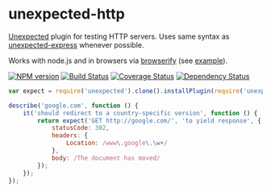 unexpected-http
===============

[Unexpected](http://github.com/unexpectedjs/unexpected) plugin for testing HTTP servers. Uses same syntax as [unexpected-express](https://github.com/unexpectedjs/unexpected-express) whenever possible.

Works with node.js and in browsers via [browserify](http://browserify.org) (see [example](tests/index.html)).

[![NPM version](https://badge.fury.io/js/unexpected-http.png)](http://badge.fury.io/js/unexpected-http)
[![Build Status](https://travis-ci.org/unexpectedjs/unexpected-http.png)](https://travis-ci.org/unexpectedjs/unexpected-http)
[![Coverage Status](https://coveralls.io/repos/unexpectedjs/unexpected-http/badge.png)](https://coveralls.io/r/unexpectedjs/unexpected-http)
[![Dependency Status](https://david-dm.org/unexpectedjs/unexpected-http.png)](https://david-dm.org/unexpectedjs/unexpectetd-http)

```javascript
var expect = require('unexpected').clone().installPlugin(require('unexpected-http'));

describe('google.com', function () {
    it('should redirect to a country-specific version', function () {
        return expect('GET http://google.com/', 'to yield response', {
            statusCode: 302,
            headers: {
                Location: /www\.google\.\w+/
            },
            body: /The document has moved/
        });
    });
});
```
